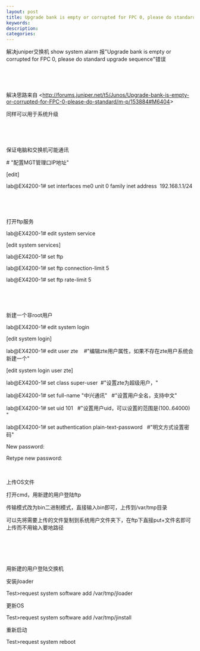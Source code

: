 ```yaml
---
layout: post
title: Upgrade bank is empty or corrupted for FPC 0, please do standard upgrade sequence 错误解决&juniper 交换机系统升级
keywords:
description:
categories:
---
```

<p><span lang="zh-CN">解决juniper交换机&nbsp;<span lang="en-US">show system alarm <span lang="zh-CN">报<span lang="en-US">"<span lang="zh-CN">Upgrade bank is empty or corrupted for FPC 0, please do standard upgrade sequence<span lang="en-US">"<span lang="zh-CN">错误</span></span></span></span></span></span></span></p>
<p>&nbsp;</p>
<p lang="en-US">&nbsp;</p>
<p>解决思路来自 &lt;<a href="http://forums.juniper.net/t5/Junos/Upgrade-bank-is-empty-or-corrupted-for-FPC-0-please-do-standard/m-p/153884#M6404">http://forums.juniper.net/t5/Junos/Upgrade-bank-is-empty-or-corrupted-for-FPC-0-please-do-standard/m-p/153884#M6404</a>&gt;</p>
<p>同样可以用于系统升级</p>
<p>&nbsp;</p>
<p>&nbsp;</p>
<p>保证电脑和交换机可能通讯</p>
<p><span lang="en-US"># "<span lang="zh-CN">配置<span lang="en-US">MGT<span lang="zh-CN">管理口<span lang="en-US">IP<span lang="zh-CN">地址<span lang="en-US">"</span></span></span></span></span></span></span></p>
<p lang="en-US">[edit]</p>
<p lang="en-US">lab@EX4200-1# set interfaces me0 unit 0 family inet address&nbsp; 192.168.1.1/24</p>
<p>&nbsp;</p>
<p>&nbsp;</p>
<p><span lang="zh-CN">打开<span lang="en-US">ftp<span lang="zh-CN">服务</span></span></span></p>
<p lang="en-US">lab@EX4200-1# edit system service</p>
<p lang="en-US">[edit system services]</p>
<p lang="en-US">lab@EX4200-1# set ftp</p>
<p lang="en-US">lab@EX4200-1# set ftp connection-limit 5&nbsp;</p>
<p lang="en-US">lab@EX4200-1# set ftp rate-limit 5</p>
<p>&nbsp;</p>
<p>&nbsp;</p>
<p><span lang="zh-CN">新建一个非<span lang="en-US">root<span lang="zh-CN">用户</span></span></span></p>
<p lang="en-US">lab@EX4200-1# edit system login</p>
<p lang="en-US">[edit system login]</p>
<p><span lang="en-US">lab@EX4200-1#<span lang="en-US"> edit user zte&nbsp;&nbsp;&nbsp; #"<span lang="zh-CN">编辑<span lang="en-US">zte<span lang="zh-CN">用户属性，如果不存在<span lang="en-US">zte<span lang="zh-CN">用户系统会新建一个<span lang="en-US">"</span></span></span></span></span></span></span></span></p>
<p lang="en-US">[edit system login user zte]</p>
<p><span lang="en-US">lab@EX4200-1#<span lang="en-US"> set class super-user&nbsp; #"<span lang="zh-CN">设置<span lang="en-US">zte<span lang="zh-CN">为超级用户，<span lang="en-US">"</span></span></span></span></span></span></p>
<p><span lang="en-US">lab@EX4200-1#<span lang="en-US"> set full-name "<span lang="zh-CN">中兴通讯<span lang="en-US">"&nbsp;&nbsp; #"<span lang="zh-CN">设置用户全名，支持中文<span lang="en-US">"</span></span></span></span></span></span></p>
<p><span lang="en-US">lab@EX4200-1#<span lang="en-US"> set uid 101&nbsp;&nbsp; #"<span lang="zh-CN">设置用户<span lang="en-US">uid<span lang="zh-CN">，可以设置的范围是<span lang="en-US">(100..64000)<span lang="en-US"> <span lang="en-US">"</span></span></span></span></span></span></span></span></p>
<p><span lang="en-US">lab@EX4200-1#<span lang="en-US"> set authentication plain-text-password&nbsp;&nbsp; #"<span lang="zh-CN">明文方式设置密码<span lang="en-US">"</span></span></span></span></p>
<p lang="en-US">New password:</p>
<p lang="en-US">Retype new password:</p>
<p>&nbsp;</p>
<p><span lang="zh-CN">上传<span lang="en-US">OS<span lang="zh-CN">文件</span></span></span></p>
<p><span lang="zh-CN">打开<span lang="en-US">cmd<span lang="zh-CN">，用新建的用户登陆<span lang="en-US">ftp</span></span></span></span></p>
<p><span lang="zh-CN">传输模式改为<span lang="en-US">bin<span lang="zh-CN">二进制模式，直接输入bin即可，上传到<span lang="en-US">/var/tmp<span lang="zh-CN">目录</span></span></span></span></span></p>
<p><span lang="zh-CN">可以先将需要上传的文件复制到系统用户文件夹下，在<span lang="en-US">ftp<span lang="zh-CN">下直接<span lang="en-US">put+<span lang="zh-CN">文件名即可上传而不用输入要地路径</span></span></span></span></span></p>
<p><img src="/images/blog/725676-20160107204448918-1451574002.png" alt="" /></p>
<p lang="en-US">&nbsp;</p>
<p lang="en-US">&nbsp;</p>
<p>用新建的用户登陆交换机</p>
<p><span lang="zh-CN">安装<span lang="en-US">jloader</span></span></p>
<p lang="en-US">Test&gt;request system software add /var/tmp/jloader</p>
<p><span lang="zh-CN">更新<span lang="en-US">OS</span></span></p>
<p lang="en-US">Test&gt;request system software add /var/tmp/jinstall</p>
<p>重新启动</p>
<p lang="en-US">Test&gt;request system reboot</p>
    
